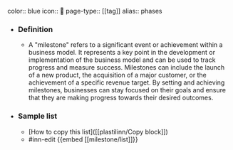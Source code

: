 color:: blue
icon:: 🏁
page-type:: [[tag]]
alias:: phases

- ### Definition 
  - A "milestone" refers to a significant event or achievement within a business model. It represents a key point in the development or implementation of the business model and can be used to track progress and measure success. Milestones can include the launch of a new product, the acquisition of a major customer, or the achievement of a specific revenue target. By setting and achieving milestones, businesses can stay focused on their goals and ensure that they are making progress towards their desired outcomes.
- ### Sample list
  - [How to copy this list]([[plastilinn/Copy block]])
  - #inn-edit {{embed [[milestone/list]]}}


